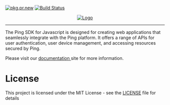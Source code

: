 [![pkg.pr.new](https://pkg.pr.new/badge/ForgeRock/ping-javascript-sdk)](https://pkg.pr.new/~/ForgeRock/ping-javascript-sdk)
[![Build Status](https://github.com/ForgeRock/ping-javascript-sdk/actions/workflows/ci.yml/badge.svg)](https://github.com/ForgeRock/ping-javascript-sdk/actions/workflows/ci.yml)

<p align="center">
  <a href="https://github.com/ForgeRock/ping-javascript-sdk">
    <img src="https://www.pingidentity.com/content/dam/picr/nav/Ping-Logo-2.svg" alt="Logo">
  </a>
  <hr/>
</p>

The Ping SDK for Javascript is designed for creating web applications that seamlessly integrate with the Ping platform.
It offers a range of APIs for user authentication, user device management, and accessing resources secured by Ping.

Please visit our [ documentation ](https://docs.pingidentity.com/sdks/latest/sdks/index.html) site for more information.

# License

This project is licensed under the MIT License - see the [LICENSE](./LICENSE) file for details
